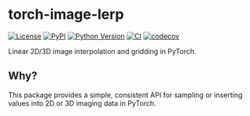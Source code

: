 # torch-image-lerp

[![License](https://img.shields.io/pypi/l/torch-image-lerp.svg?color=green)](https://github.com/teamtomo/torch-image-lerp/raw/main/LICENSE)
[![PyPI](https://img.shields.io/pypi/v/torch-image-lerp.svg?color=green)](https://pypi.org/project/torch-image-lerp)
[![Python Version](https://img.shields.io/pypi/pyversions/torch-image-lerp.svg?color=green)](https://python.org)
[![CI](https://github.com/teamtomo/torch-image-lerp/actions/workflows/ci.yml/badge.svg)](https://github.com/teamtomo/torch-image-lerp/actions/workflows/ci.yml)
[![codecov](https://codecov.io/gh/teamtomo/torch-image-lerp/branch/main/graph/badge.svg)](https://codecov.io/gh/teamtomo/torch-image-lerp)

Linear 2D/3D image interpolation and gridding in PyTorch.

## Why?

This package provides a simple, consistent API for sampling or inserting values into 
2D or 3D imaging data in PyTorch.
